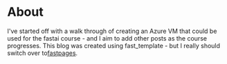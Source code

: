 # About

I've started off with a walk through of creating an Azure VM that could be used for the fastai course - and I aim to add other posts as the course progresses.  This blog was created using fast_template - but I really should switch over to[fastpages](https://github.com/fastai/fastpages).

